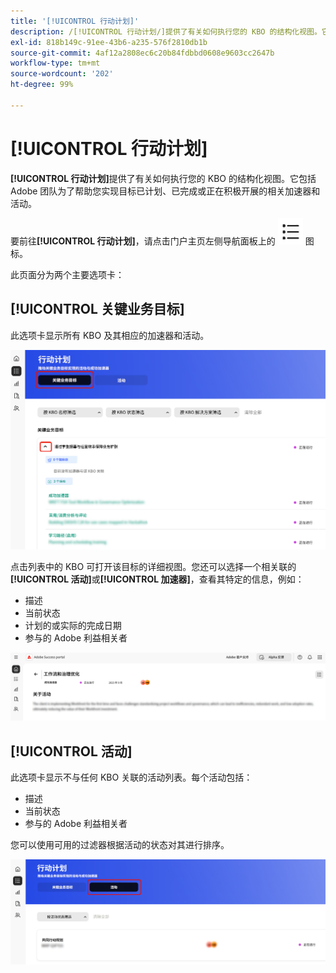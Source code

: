 ```yaml
---
title: '[!UICONTROL 行动计划]'
description: /[!UICONTROL 行动计划/]提供了有关如何执行您的 KBO 的结构化视图。它包括 Adobe 团队为了帮助您实现目标已计划、已完成或正在积极开展的相关加速器和活动。
exl-id: 818b149c-91ee-43b6-a235-576f2810db1b
source-git-commit: 4af12a2808ec6c20b84fdbbd0608e9603cc2647b
workflow-type: tm+mt
source-wordcount: '202'
ht-degree: 99%

---
```


# [!UICONTROL 行动计划]

**[!UICONTROL 行动计划]**&#x200B;提供了有关如何执行您的 KBO 的结构化视图。它包括 Adobe 团队为了帮助您实现目标已计划、已完成或正在积极开展的相关加速器和活动。

要前往&#x200B;**[!UICONTROL 行动计划]**，请点击门户主页左侧导航面板上的 ![action-plan-icon](/help/adobe-success-portal/assets/action-plan-icon.png) 图标。

此页面分为两个主要选项卡：

## [!UICONTROL 关键业务目标]

此选项卡显示所有 KBO 及其相应的加速器和活动。

![action-plan-kbo-tab](/help/adobe-success-portal/assets/action-plan-kbo-tab.png)

点击列表中的 KBO 可打开该目标的详细视图。您还可以选择一个相关联的&#x200B;**[!UICONTROL 活动]**&#x200B;或&#x200B;**[!UICONTROL 加速器]**，查看其特定的信息，例如：

* 描述
* 当前状态
* 计划的或实际的完成日期
* 参与的 Adobe 利益相关者

![action-plan-kbo-tab-about-activity](/help/adobe-success-portal/assets/action-plan-kbo-tab-about-activity.png)

## [!UICONTROL 活动]

此选项卡显示不与任何 KBO 关联的活动列表。每个活动包括：

* 描述
* 当前状态
* 参与的 Adobe 利益相关者

您可以使用可用的过滤器根据活动的状态对其进行排序。

![action-plan-activity-tab](/help/adobe-success-portal/assets/action-plan-activity-tab.png)

